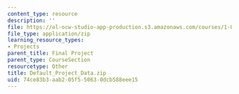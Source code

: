 ```yaml
---
content_type: resource
description: ''
file: https://ol-ocw-studio-app-production.s3.amazonaws.com/courses/1-022-introduction-to-network-models-fall-2018/74ce83b3aab205f550630dcb588eee15_Default_Project_Data.zip
file_type: application/zip
learning_resource_types:
- Projects
parent_title: Final Project
parent_type: CourseSection
resourcetype: Other
title: Default_Project_Data.zip
uid: 74ce83b3-aab2-05f5-5063-0dcb588eee15
---
```

